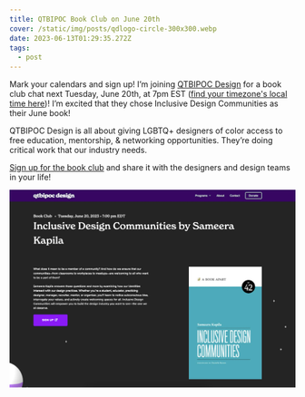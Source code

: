 ```yaml
---
title: QTBIPOC Book Club on June 20th
cover: /static/img/posts/qdlogo-circle-300x300.webp
date: 2023-06-13T01:29:35.272Z
tags:
  - post
---
```

Mark your calendars and sign up! I’m joining [QTBIPOC Design](https://qtbipoc.design/) for a book club chat next Tuesday, June 20th, at 7pm EST ([find your timezone's local time here](https://www.timeanddate.com/worldclock/converter.html?iso=20230620T230000&p1=24))! I’m excited that they chose Inclusive Design Communities as their June book!

QTBIPOC Design is all about giving LGBTQ+ designers of color access to free education, mentorship, & networking opportunities. They’re doing critical work that our industry needs.

[Sign up for the book club](https://qtbipoc.design/event/inclusive-design-communities) and share it with the designers and design teams in your life!

![screenshot of the qtbipoc book club event details.](/static/img/posts/qtbipoc-screenshot.jpg)